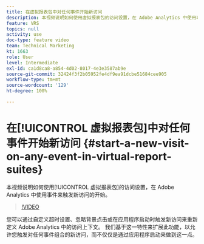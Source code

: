 ```yaml
---
title: 在虚拟报表包中对任何事件开始新访问
description: 本视频说明如何使用虚拟报表包的访问设置，在 Adobe Analytics 中使用事件来触发新访问的开始。
feature: VRS
topics: null
activity: use
doc-type: feature video
team: Technical Marketing
kt: 1663
role: User
level: Intermediate
exl-id: ca1d8ca8-a854-4d02-8017-4e3e3587ab9e
source-git-commit: 32424f3f2b05952fe4df9ea91dcbe51684cee905
workflow-type: tm+mt
source-wordcount: '129'
ht-degree: 100%

---
```


# 在[!UICONTROL 虚拟报表包]中对任何事件开始新访问 {#start-a-new-visit-on-any-event-in-virtual-report-suites}

本视频说明如何使用[!UICONTROL 虚拟报表包]的访问设置，在 Adobe Analytics 中使用事件来触发新访问的开始。

>[!VIDEO](https://video.tv.adobe.com/v/23129/?quality=12)

您可以通过自定义超时设置、忽略背景点击或在应用程序启动时触发新访问来重新定义 Adobe Analytics 中的访问上下文。 我们基于这一特性来扩展此功能，以允许您触发对任何事件组合的新访问，而不仅仅是通过应用程序启动来做到这一点。
